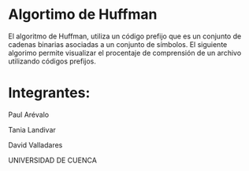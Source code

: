 # Algortimo de Huffman
El algoritmo de Huffman, utiliza un código prefijo que es un conjunto de cadenas binarias asociadas a un conjunto de símbolos.
El siguiente algorimo permite visualizar el procentaje de comprensión de un archivo utilizando códigos prefijos.
# Integrantes:

Paul Arévalo


Tania Landivar


David Valladares

UNIVERSIDAD DE CUENCA
